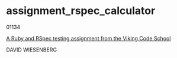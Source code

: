 # assignment_rspec_calculator

01134

[A Ruby and RSpec testing assignment from the Viking Code School](http://www.vikingcodeschool.com)

DAVID WIESENBERG
